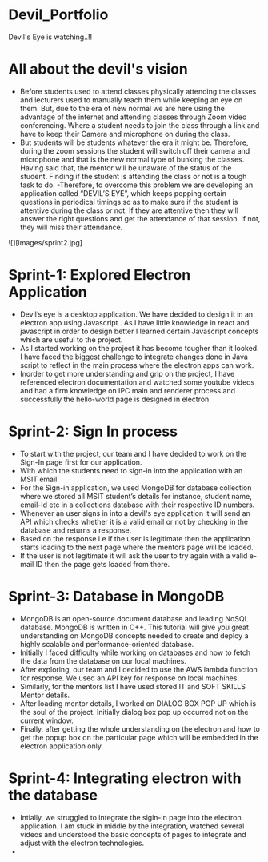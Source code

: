 # Devil_Portfolio
Devil's Eye is watching..!!

# All about the devil's vision
- Before students used to attend classes physically attending the classes and lecturers used to manually teach them while keeping an eye on them. But, due to the era of new normal we are here using the advantage of the internet and attending classes through Zoom video conferencing. Where a student needs to join the class through a link and have to keep their Camera and microphone on during the class. 
- But students will be students whatever the era it might be. Therefore, during the zoom sessions the student will switch off their camera and microphone and that is the new normal type of bunking the classes. Having said that, the mentor will be unaware of the status of the student. Finding if the student is attending the class or not is a tough task to do.
-Therefore, to overcome this problem we are developing an application called “DEVIL’S EYE”, which keeps popping certain questions in periodical timings so as to make sure if the student is attentive during the class or not. If they are attentive then they will answer the right questions and get the attendance of that session. If not, they will miss their attendance. 

![][images/sprint2.jpg]

# Sprint-1: Explored Electron Application
- Devil’s eye is a desktop application. We have decided to design it in an electron app using Javascript . As I have little knowledge in react and javascript in order to design better I learned certain Javascript concepts which are useful to the project. 
- As I started working on the project it has become tougher than it looked. I have faced the biggest challenge to integrate changes done in Java script to reflect in the main process where the electron apps can work.
- Inorder to get more understanding and grip on the project,  I have referenced electron documentation and watched some youtube videos and had a firm knowledge on IPC main and renderer process and successfully the hello-world page is designed in electron.

# Sprint-2: Sign In process
- To start with the project, our team and I have decided to work on the Sign-In page first for our application.
- With which the students need to sign-in into the application with an MSIT email. 
- For the Sign-in application, we used MongoDB for database collection where we stored all MSIT student’s details for instance, student name, email-Id etc in a collections database with their respective ID numbers. 
- Whenever an user signs in into a devil's eye application it will send an API which checks whether it is a valid email or not by checking in the database and returns a response.
- Based on the response i.e if the user is legitimate then the application starts  loading to the next page where the mentors page will be loaded. 
- If the user is not legitimate it will ask the user to try again with a valid e-mail ID then the page gets loaded from there.

# Sprint-3: Database in MongoDB
- MongoDB is an open-source document database and leading NoSQL database. MongoDB is written in C++. This tutorial will give you great understanding on MongoDB concepts needed to create and deploy a highly scalable and performance-oriented database.
- Initially I faced difficulty while working on databases and how to fetch the data from the database on our local machines. 
- After exploring, our team and I decided to use the AWS lambda function for response. We used an API key for response on local machines. 
- Similarly, for the mentors list I have used stored IT and SOFT SKILLS Mentor details.
- After loading mentor details, I worked on DIALOG BOX POP UP which is the soul of the project. Initially dialog box pop up occurred not on the current window.
- Finally, after getting the whole understanding on the electron and how to get the popup box on the particular page which will be embedded in the electron application only. 

# Sprint-4: Integrating electron with the database
- Intially, we struggled to integrate the sigin-in page into the electron application. I am stuck in middle by the integration, watched several videos and understood the basic concepts of pages to integrate and adjust with the electron technologies.
-  
